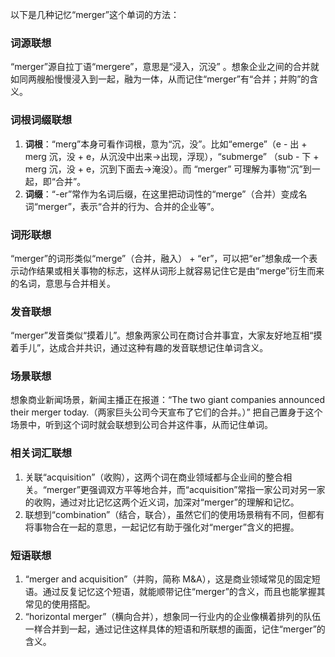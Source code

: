 以下是几种记忆“merger”这个单词的方法：

### 词源联想
“merger”源自拉丁语“mergere”，意思是“浸入，沉没” 。想象企业之间的合并就如同两艘船慢慢浸入到一起，融为一体，从而记住“merger”有“合并；并购”的含义。

### 词根词缀联想
1. **词根**：“merg”本身可看作词根，意为“沉，没”。比如“emerge”（e - 出 + merg 沉，没 + e，从沉没中出来→出现，浮现），“submerge” （sub - 下 + merg 沉，没 + e，沉到下面去→淹没）。而 “merger” 可理解为事物“沉”到一起，即“合并”。
2. **词缀**：“-er”常作为名词后缀，在这里把动词性的“merge”（合并）变成名词“merger”，表示“合并的行为、合并的企业等”。

### 词形联想
“merger”的词形类似“merge”（合并，融入） + “er”，可以把“er”想象成一个表示动作结果或相关事物的标志，这样从词形上就容易记住它是由“merge”衍生而来的名词，意思与合并相关。

### 发音联想
“merger”发音类似“摸着儿”。想象两家公司在商讨合并事宜，大家友好地互相“摸着手儿”，达成合并共识，通过这种有趣的发音联想记住单词含义。

### 场景联想
想象商业新闻场景，新闻主播正在报道：“The two giant companies announced their merger today.（两家巨头公司今天宣布了它们的合并。）” 把自己置身于这个场景中，听到这个词时就会联想到公司合并这件事，从而记住单词。

### 相关词汇联想
1. 关联“acquisition”（收购），这两个词在商业领域都与企业间的整合相关。“merger”更强调双方平等地合并，而“acquisition”常指一家公司对另一家的收购，通过对比记忆这两个近义词，加深对“merger”的理解和记忆。
2. 联想到“combination”（结合，联合），虽然它们的使用场景稍有不同，但都有将事物合在一起的意思，一起记忆有助于强化对“merger”含义的把握。

### 短语联想
1. “merger and acquisition”（并购，简称 M&A），这是商业领域常见的固定短语。通过反复记忆这个短语，就能顺带记住“merger”的含义，而且也能掌握其常见的使用搭配。
2. “horizontal merger”（横向合并），想象同一行业内的企业像横着排列的队伍一样合并到一起，通过记住这样具体的短语和所联想的画面，记住“merger”的含义。 